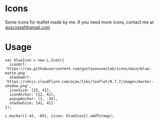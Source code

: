# Icons
Some icons for leaflet made by me. If you need more icons, contact me at guscostaf@gmail.com

# Usage
```
var blueIcon = new L.Icon({
  iconUrl: 'https://raw.githubusercontent.com/gustavonunezlab/icons/main/blue-matte.png'
  shadowUrl: 'https://cdnjs.cloudflare.com/ajax/libs/leaflet/0.7.7/images/marker-shadow.png',
  iconSize: [25, 41],
  iconAnchor: [12, 41],
  popupAnchor: [1, -34],
  shadowSize: [41, 41]
});

L.marker([-42, -65], {icon: blueIcon}).addTo(map);
```
